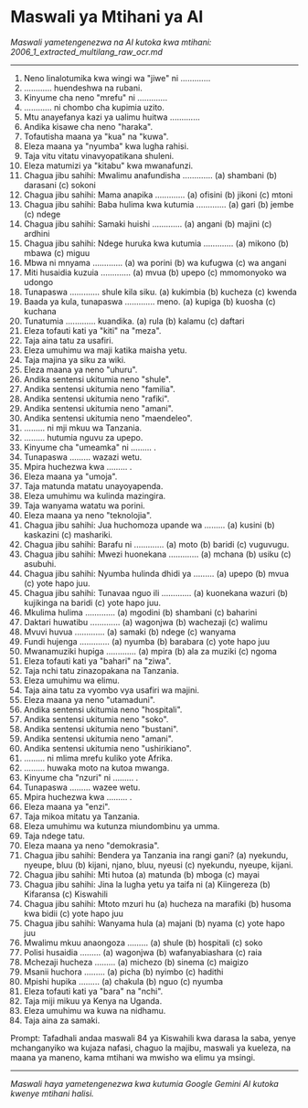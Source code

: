 # Maswali ya Mtihani ya AI
*Maswali yametengenezwa na AI kutoka kwa mtihani: 2006_1_extracted_multilang_raw_ocr.md*

---

1.  Neno linalotumika kwa wingi wa "jiwe" ni .............
2.  ............ huendeshwa na rubani.
3.  Kinyume cha neno "mrefu" ni .............
4.  ............ ni chombo cha kupimia uzito.
5.  Mtu anayefanya kazi ya ualimu huitwa .............
6.  Andika kisawe cha neno "haraka".
7.  Tofautisha maana ya "kua" na "kuwa".
8.  Eleza maana ya "nyumba" kwa lugha rahisi.
9.  Taja vitu vitatu vinavyopatikana shuleni.
10. Eleza matumizi ya "kitabu" kwa mwanafunzi.
11. Chagua jibu sahihi: Mwalimu anafundisha ............. (a) shambani (b) darasani (c) sokoni
12. Chagua jibu sahihi: Mama anapika ............. (a) ofisini (b) jikoni (c) mtoni
13. Chagua jibu sahihi: Baba hulima kwa kutumia ............. (a) gari (b) jembe (c) ndege
14. Chagua jibu sahihi: Samaki huishi ............. (a) angani (b) majini (c) ardhini
15. Chagua jibu sahihi: Ndege huruka kwa kutumia ............. (a) mikono (b) mbawa (c) miguu
16. Mbwa ni mnyama ............. (a) wa porini (b) wa kufugwa (c) wa angani
17. Miti husaidia kuzuia ............. (a) mvua (b) upepo (c) mmomonyoko wa udongo
18. Tunapaswa ............. shule kila siku. (a) kukimbia (b) kucheza (c) kwenda
19. Baada ya kula, tunapaswa ............. meno. (a) kupiga (b) kuosha (c) kuchana
20. Tunatumia ............. kuandika. (a) rula (b) kalamu (c) daftari
21. Eleza tofauti kati ya "kiti" na "meza".
22. Taja aina tatu za usafiri.
23. Eleza umuhimu wa maji katika maisha yetu.
24. Taja majina ya siku za wiki.
25. Eleza maana ya neno "uhuru".
26. Andika sentensi ukitumia neno "shule".
27. Andika sentensi ukitumia neno "familia".
28. Andika sentensi ukitumia neno "rafiki".
29. Andika sentensi ukitumia neno "amani".
30. Andika sentensi ukitumia neno "maendeleo".
31. ......... ni mji mkuu wa Tanzania.
32. ......... hutumia nguvu za upepo.
33. Kinyume cha "umeamka" ni ......... .
34. Tunapaswa ......... wazazi wetu.
35. Mpira huchezwa kwa ......... .
36. Eleza maana ya "umoja".
37. Taja matunda matatu unayoyapenda.
38. Eleza umuhimu wa kulinda mazingira.
39. Taja wanyama watatu wa porini.
40. Eleza maana ya neno "teknolojia".
41. Chagua jibu sahihi: Jua huchomoza upande wa ......... (a) kusini (b) kaskazini (c) mashariki.
42. Chagua jibu sahihi: Barafu ni ............. (a) moto (b) baridi (c) vuguvugu.
43. Chagua jibu sahihi: Mwezi huonekana ............. (a) mchana (b) usiku (c) asubuhi.
44. Chagua jibu sahihi: Nyumba hulinda dhidi ya ......... (a) upepo (b) mvua (c) yote hapo juu.
45. Chagua jibu sahihi: Tunavaa nguo ili ............. (a) kuonekana wazuri (b) kujikinga na baridi (c) yote hapo juu.
46. Mkulima hulima ............. (a) mgodini (b) shambani (c) baharini
47. Daktari huwatibu ............. (a) wagonjwa (b) wachezaji (c) walimu
48. Mvuvi huvua ............. (a) samaki (b) ndege (c) wanyama
49. Fundi hujenga ............. (a) nyumba (b) barabara (c) yote hapo juu
50. Mwanamuziki hupiga ............. (a) mpira (b) ala za muziki (c) ngoma
51. Eleza tofauti kati ya "bahari" na "ziwa".
52. Taja nchi tatu zinazopakana na Tanzania.
53. Eleza umuhimu wa elimu.
54. Taja aina tatu za vyombo vya usafiri wa majini.
55. Eleza maana ya neno "utamaduni".
56. Andika sentensi ukitumia neno "hospitali".
57. Andika sentensi ukitumia neno "soko".
58. Andika sentensi ukitumia neno "bustani".
59. Andika sentensi ukitumia neno "amani".
60. Andika sentensi ukitumia neno "ushirikiano".
61. ......... ni mlima mrefu kuliko yote Afrika.
62. ......... huwaka moto na kutoa mwanga.
63. Kinyume cha "nzuri" ni ......... .
64. Tunapaswa ......... wazee wetu.
65. Mpira huchezwa kwa ......... .
66. Eleza maana ya "enzi".
67. Taja mikoa mitatu ya Tanzania.
68. Eleza umuhimu wa kutunza miundombinu ya umma.
69. Taja ndege tatu.
70. Eleza maana ya neno "demokrasia".
71. Chagua jibu sahihi: Bendera ya Tanzania ina rangi gani? (a) nyekundu, nyeupe, bluu (b) kijani, njano, bluu, nyeusi (c) nyekundu, nyeupe, kijani.
72. Chagua jibu sahihi: Mti hutoa (a) matunda (b) mboga (c) mayai
73. Chagua jibu sahihi: Jina la lugha yetu ya taifa ni (a) Kiingereza (b) Kifaransa (c) Kiswahili
74. Chagua jibu sahihi: Mtoto mzuri hu (a) hucheza na marafiki (b) husoma kwa bidii (c) yote hapo juu
75. Chagua jibu sahihi: Wanyama hula (a) majani (b) nyama (c) yote hapo juu
76. Mwalimu mkuu anaongoza ......... (a) shule (b) hospitali (c) soko
77. Polisi husaidia ......... (a) wagonjwa (b) wafanyabiashara (c) raia
78. Mchezaji hucheza ......... (a) michezo (b) sinema (c) maigizo
79. Msanii huchora ......... (a) picha (b) nyimbo (c) hadithi
80. Mpishi hupika ......... (a) chakula (b) nguo (c) nyumba
81. Eleza tofauti kati ya "bara" na "nchi".
82. Taja miji mikuu ya Kenya na Uganda.
83. Eleza umuhimu wa kuwa na nidhamu.
84. Taja aina za samaki.

Prompt: Tafadhali andaa maswali 84 ya Kiswahili kwa darasa la saba, yenye mchanganyiko wa kujaza nafasi, chaguo la majibu, maswali ya kueleza, na maana ya maneno, kama mtihani wa mwisho wa elimu ya msingi.

---
*Maswali haya yametengenezwa kwa kutumia Google Gemini AI kutoka kwenye mtihani halisi.*
